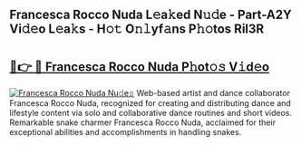 ## Francesca Rocco Nuda L𝚎a𝚔ed N𝚞𝚍e - Part-A2Y Vi𝚍𝚎o L𝚎a𝚔s - H𝚘𝚝 O𝚗𝚕yf𝚊ns P𝚑𝚘tos Ril3R

# <h2><a href="http://kfa05f.oniu.top/?m=Francesca+Rocco+Nuda">🔗👉 🔴 Francesca Rocco Nuda P𝚑ot𝚘𝚜 V𝚒d𝚎o</a></h2>

[![Francesca Rocco Nuda Nu𝚍e𝚜](https://i.imgur.com/0qMVB7G.gif)](http://kfa05f.oniu.top/?m=Francesca+Rocco+Nuda)
Web-based artist and dance collaborator Francesca Rocco Nuda, recognized for creating and distributing dance and lifestyle content via solo and collaborative dance routines and short videos. Remarkable snake charmer Francesca Rocco Nuda, acclaimed for their exceptional abilities and accomplishments in handling snakes.  
